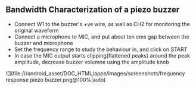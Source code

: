 Bandwidth Characterization of a piezo buzzer
---

* Connect W1 to the buzzer's +ve wire, as well as CH2 for monitoring the original waveform
* Connect a microphone to MIC, and put about ten cms gap between the buzzer and microphone
* Set the frequency range to study the behaviour in, and click on START 
* In case the MIC output starts clipping(flattened peaks) around the peak amplitude, decrease buzzer volumne using the amplitude knob

![](file:///android_asset/DOC_HTML/apps/images/screenshots/frequency response piezo buzzer.png@100%|auto)	

